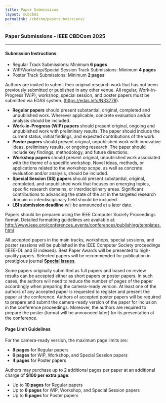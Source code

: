 ```yaml
---
title: Paper Submissions
layout: subcbd2
permalink: /cbdcom/papersubmissions/
---
```


<h3>Paper Submissions - IEEE CBDCom 2025</h3>

<hr/>
<p>
<h4>Submission Instructions</h4>
<ul>
 <li>Regular Track Submissions: Minimum <b> 6 pages</b></li>
 <li>WiP/Workshop/Special Session Track Submissions: Minimum <b>4 pages</b></li>
 <li>Poster Track Submissions: Minimum  <b>2 pages</b></li>
 <!-- Submission to Late Breaking Innovation Tracks: <b>4-8</b> pages<br> -->
 </ul>
</p>

<p>Authors are invited to submit their original research work that has not been previously submitted or published in any other venue. All regular, Work-in-Progress (WiP), workshop, special session, and poster papers must be submitted via EDAS system.
(<a href="https://edas.info/N33778" target =_new>https://edas.info/N33778</a>).
</p><p>
<ul>
<li><b>Regular papers</b> should present substantial, original, completed and unpublished work. Wherever applicable, concrete evaluation and/or analysis should be included.</li>
<li><b>Work-in-Progress (WiP) papers</b> should present original, ongoing and unpublished work with preliminary results. The paper should include the current status, initial findings, and expected contributions of the work.</li>
<li><b>Poster papers</b> should present original, unpublished work with innovative ideas, preliminary results, or ongoing research. The paper should include key findings, methodology, and future directions.</li>
<li><b>Workshop papers</b> should present original, unpublished work associated with the theme of a specific workshop. Novel ideas, methods, or applications related to the workshop scope, as well as concrete evaluation and/or analysis, should be included.</li>
<li><b>Special Session (SS) papers</b> should present substantial, original, completed, and unpublished work that focuses on emerging topics, specific research domains, or interdisciplinary areas. Significant contributions to advancing the state of the art in the targeted research domain or interdisciplinary field should be included.</li>
<li><b>LBI submission deadline</b> will be announced at a later date.</li>
<!-- <li><b>Late Breaking Innovation (LBI) papers</b> should present cutting-edge research across all CyberSciTech topics. LBI submissions will undergo a review process, and those accepted will be included in the conference program as either Regular or WiP papers, based on their quality, novelty, and completeness.</li> -->
</ul>
</p><p>
Papers should be prepared using the IEEE Computer Society Proceedings format. Detailed formatting guidelines are available at: <a href="http://www.ieee.org/conferences_events/conferences/publishing/templates.html" target=_new>http://www.ieee.org/conferences_events/conferences/publishing/templates.html</a>
</p><p>
All accepted papers in the main tracks, workshops, special sessions, and poster sessions will be published in the IEEE Computer Society proceedings (IEEE-DL and EI indexed).
Best Paper Awards will be presented to high-quality papers. Selected papers will be recommended for publication in prestigious journal <b><a href="http://cyber-science.org/2025/special-issues/" target=_new>Special Issues</a></b>.
</p><p>
Some papers originally submitted as full papers and based on review results can be accepted either as short papers or poster papers. In such cases, the authors will need to reduce the number of pages of the paper accordingly when preparing the camera-ready version. At least one of the authors of any accepted paper is requested to register and present the paper at the conference.
Authors of accepted poster papers will be required to prepare and submit the camera-ready version of the paper for inclusion in the conference proceedings. Moreover, the authors are required to prepare the poster (format will be announced later) for its presentation at the conference. 
</p><p>
<h4> Page Limit Guidelines</h4>
<p>For the camera-ready version, the maximum page limits are:</p>
<ul>
 <li><b>8 pages</b> for Regular papers</li>
 <li><b>6 pages</b> for WiP, Workshop, and Special Session papers</li>
 <li><b>4 pages</b> for Poster papers</li>
</ul>

<p>Authors may purchase up to 2 additional pages per paper at an additional charge of <b>$100 per extra page</b>:</p>
<ul>
  <li>Up to <b>10 pages</b> for Regular papers</li>
  <li>Up to <b>8 pages</b> for WiP, Workshop, and Special Session papers</li>
  <li>Up to <b>6 pages</b> for Poster papers</li>
</ul>
 <!-- Submission to Late Breaking Innovation Tracks: <b>4-8</b> pages<br> -->
</p>